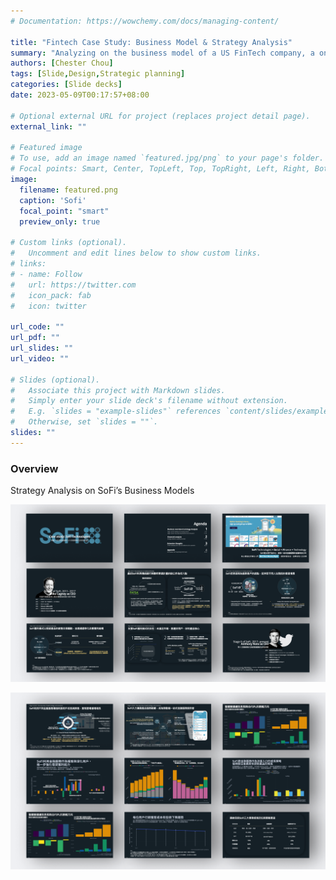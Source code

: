 ```yaml
---
# Documentation: https://wowchemy.com/docs/managing-content/

title: "Fintech Case Study: Business Model & Strategy Analysis"
summary: "Analyzing on the business model of a US FinTech company, a one-stop financial service provider- SoFi, then evaluate their strategies in different stages"
authors: [Chester Chou]
tags: [Slide,Design,Strategic planning]
categories: [Slide decks]
date: 2023-05-09T00:17:57+08:00

# Optional external URL for project (replaces project detail page).
external_link: ""

# Featured image
# To use, add an image named `featured.jpg/png` to your page's folder.
# Focal points: Smart, Center, TopLeft, Top, TopRight, Left, Right, BottomLeft, Bottom, BottomRight.
image:
  filename: featured.png
  caption: 'Sofi'
  focal_point: "smart"
  preview_only: true

# Custom links (optional).
#   Uncomment and edit lines below to show custom links.
# links:
# - name: Follow
#   url: https://twitter.com
#   icon_pack: fab
#   icon: twitter

url_code: ""
url_pdf: ""
url_slides: ""
url_video: ""

# Slides (optional).
#   Associate this project with Markdown slides.
#   Simply enter your slide deck's filename without extension.
#   E.g. `slides = "example-slides"` references `content/slides/example-slides.md`.
#   Otherwise, set `slides = ""`.
slides: ""
---
```




### **Overview** 
Strategy Analysis on SoFi’s Business Models

![](./image/p1.png)


![](./image/p2.png)